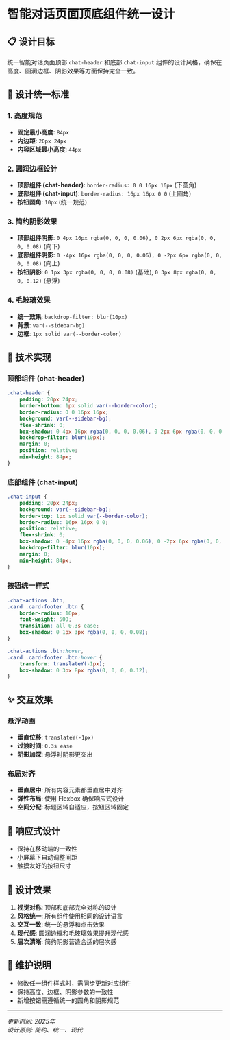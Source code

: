 # 智能对话页面顶底组件统一设计

## 📋 设计目标
统一智能对话页面顶部 `chat-header` 和底部 `chat-input` 组件的设计风格，确保在高度、圆润边框、阴影效果等方面保持完全一致。

## 🎨 设计统一标准

### 1. 高度规范
- **固定最小高度**: `84px`
- **内边距**: `20px 24px` 
- **内容区域最小高度**: `44px`

### 2. 圆润边框设计
- **顶部组件 (chat-header)**: `border-radius: 0 0 16px 16px` (下圆角)
- **底部组件 (chat-input)**: `border-radius: 16px 16px 0 0` (上圆角)
- **按钮圆角**: `10px` (统一规范)

### 3. 简约阴影效果
- **顶部组件阴影**: `0 4px 16px rgba(0, 0, 0, 0.06), 0 2px 6px rgba(0, 0, 0, 0.08)` (向下)
- **底部组件阴影**: `0 -4px 16px rgba(0, 0, 0, 0.06), 0 -2px 6px rgba(0, 0, 0, 0.08)` (向上)
- **按钮阴影**: `0 1px 3px rgba(0, 0, 0, 0.08)` (基础), `0 3px 8px rgba(0, 0, 0, 0.12)` (悬浮)

### 4. 毛玻璃效果
- **统一效果**: `backdrop-filter: blur(10px)`
- **背景**: `var(--sidebar-bg)`
- **边框**: `1px solid var(--border-color)`

## 🔧 技术实现

### 顶部组件 (chat-header)
```css
.chat-header {
    padding: 20px 24px;
    border-bottom: 1px solid var(--border-color);
    border-radius: 0 0 16px 16px;
    background: var(--sidebar-bg);
    flex-shrink: 0;
    box-shadow: 0 4px 16px rgba(0, 0, 0, 0.06), 0 2px 6px rgba(0, 0, 0, 0.08);
    backdrop-filter: blur(10px);
    margin: 0;
    position: relative;
    min-height: 84px;
}
```

### 底部组件 (chat-input)
```css
.chat-input {
    padding: 20px 24px;
    background: var(--sidebar-bg);
    border-top: 1px solid var(--border-color);
    border-radius: 16px 16px 0 0;
    position: relative;
    flex-shrink: 0;
    box-shadow: 0 -4px 16px rgba(0, 0, 0, 0.06), 0 -2px 6px rgba(0, 0, 0, 0.08);
    backdrop-filter: blur(10px);
    margin: 0;
    min-height: 84px;
}
```

### 按钮统一样式
```css
.chat-actions .btn,
.card .card-footer .btn {
    border-radius: 10px;
    font-weight: 500;
    transition: all 0.3s ease;
    box-shadow: 0 1px 3px rgba(0, 0, 0, 0.08);
}

.chat-actions .btn:hover,
.card .card-footer .btn:hover {
    transform: translateY(-1px);
    box-shadow: 0 3px 8px rgba(0, 0, 0, 0.12);
}
```

## ✨ 交互效果

### 悬浮动画
- **垂直位移**: `translateY(-1px)`
- **过渡时间**: `0.3s ease`
- **阴影加深**: 悬浮时阴影更突出

### 布局对齐
- **垂直居中**: 所有内容元素都垂直居中对齐
- **弹性布局**: 使用 Flexbox 确保响应式设计
- **空间分配**: 标题区域自适应，按钮区域固定

## 📱 响应式设计
- 保持在移动端的一致性
- 小屏幕下自动调整间距
- 触摸友好的按钮尺寸

## 🎯 设计效果
1. **视觉对称**: 顶部和底部完全对称的设计
2. **风格统一**: 所有组件使用相同的设计语言
3. **交互一致**: 统一的悬浮和点击效果
4. **现代感**: 圆润边框和毛玻璃效果提升现代感
5. **层次清晰**: 简约阴影营造合适的层次感

## 📝 维护说明
- 修改任一组件样式时，需同步更新对应组件
- 保持高度、边框、阴影参数的一致性
- 新增按钮需遵循统一的圆角和阴影规范

---
*更新时间: 2025年*  
*设计原则: 简约、统一、现代* 